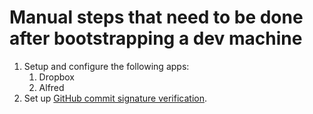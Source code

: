 # Manual steps that need to be done after bootstrapping a dev machine

1. Setup and configure the following apps:
    1. Dropbox
    1. Alfred
1. Set up [GitHub commit signature verification](https://docs.github.com/en/authentication/managing-commit-signature-verification/generating-a-new-gpg-key).
